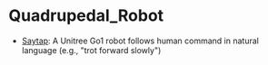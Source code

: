 # Quadrupedal_Robot

- [Saytap](https://github.com/youliangtan/oxe_contrib/tree/main/pages/datasets/utokyo_saytap_converted_externally_to_rlds.md): A Unitree Go1 robot follows human command in natural language (e.g., "trot forward slowly")